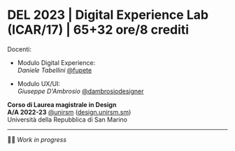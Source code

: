 # DEL 2023 | Digital Experience Lab (ICAR/17) | 65+32 ore/8 crediti

Docenti: 
- Modulo Digital Experience:  
_Daniele Tabellini_ [@fupete](http://github.com/fupete)
  
- Modulo UX/UI:  
_Giuseppe D'Ambrosio_ [@dambrosiodesigner](http://github.com/dambrosiodesigner) 

**Corso di Laurea magistrale in Design**   
**A/A 2022-23** [@unirsm](http://twitter.com/unirsm) ([design.unirsm.sm](http://design.unirsm.sm))  
Università della Repubblica di San Marino

---

🧑‍💻 _Work in progress_
